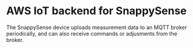 # AWS IoT backend for SnappySense

The SnappySense device uploads measurement data to an MQTT broker periodically, and can also receive
commands or adjusments from the broker.
